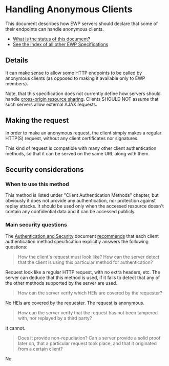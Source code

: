 Handling Anonymous Clients
==========================

This document describes how EWP servers should declare that some of their
endpoints can handle anonymous clients.

* [What is the status of this document?][statuses]
* [See the index of all other EWP Specifications][develhub]


Details
-------

It can make sense to allow some HTTP endpoints to be called by anonymous clients
(as opposed to making it available only to EWP members).

Note, that this specification does not currently define how servers should
handle [cross-origin resource sharing][cors]. Clients SHOULD NOT assume that
such servers allow external AJAX requests.


Making the request
------------------

In order to make an anonymous request, the client simply makes a regular
HTTP(S) request, without any client certificates nor signatures.

This kind of request is compatible with many other client authentication
methods, so that it can be served on the same URL along with them.


Security considerations
-----------------------

### When to use this method

This method is listed under "Client Authentication Methods" chapter, but
obviously it does not provide any authentication, nor protection against replay
attacks. It should be used only when the accessed resource doesn't contain any
confidential data and it can be accessed publicly.


### Main security questions

The [Authentication and Security][sec-intro] document
[recommends][sec-method-rules] that each client authentication method
specification explicitly answers the following questions:

> How the client's request must look like? How can the server detect that the
> client is using this particular method for authentication?

Request look like a regular HTTP request, with no extra headers, etc. The
server can deduce that this method is used, if it fails to detect that any of
the other methods supported by the server are used.

> How can the server verify which HEIs are covered by the requester?

No HEIs are covered by the requester. The request is anonymous.

> How can the server verify that the request has not been tampered with, nor
> replayed by a third party?

It cannot.

> Does it provide non-repudiation? Can a server provide a solid proof later
> on, that a particular request took place, and that it originated from a
> certain client?

No.


[develhub]: http://developers.erasmuswithoutpaper.eu/
[statuses]: https://github.com/erasmus-without-paper/ewp-specs-management/blob/stable-v1/README.md#statuses
[cors]: https://en.wikipedia.org/wiki/Cross-origin_resource_sharing
[sec-method-rules]: https://github.com/erasmus-without-paper/ewp-specs-sec-intro#rules
[sec-intro]: https://github.com/erasmus-without-paper/ewp-specs-sec-intro
